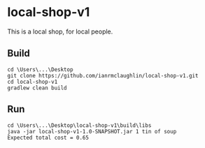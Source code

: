 # local-shop-v1 
This is a local shop, for local people.
## Build
```
cd \Users\...\Desktop
git clone https://github.com/ianrmclaughlin/local-shop-v1.git
cd local-shop-v1
gradlew clean build
```
## Run
```
cd \Users\...\Desktop\local-shop-v1\build\libs
java -jar local-shop-v1-1.0-SNAPSHOT.jar 1 tin of soup
Expected total cost = 0.65
```
